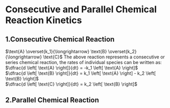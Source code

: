 # Consecutive and Parallel Chemical Reaction Kinetics
## 1.Consecutive Chemical Reaction
$\text{A} \overset{k_1}{\longrightarrow} \text{B} \overset{k_2}{\longrightarrow} \text{C}$
The above reaction represents a consecutive or series chemical reaction, the rates of individual species can be written as:<br>
$\dfrac{d \left[ \text{A} \right]}{dt} = -k_1 \left[ \text{A} \right]$ <br>
$\dfrac{d \left[ \text{B} \right]}{dt} = k_1 \left[ \text{A} \right] - k_2 \left[ \text{B} \right]$<br>
$\dfrac{d \left[ \text{C} \right]}{dt} = k_2 \left[ \text{B} \right]$<br>
## 2.Parallel Chemical Reaction


